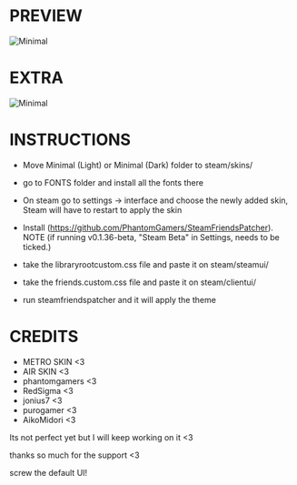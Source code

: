 # PREVIEW
![Minimal](https://media.giphy.com/media/P7UAC7b1uGN7p8Vase/giphy.gif)

# EXTRA
![Minimal](https://i.imgur.com/QHqZT6Z.png)

# INSTRUCTIONS
* Move Minimal (Light) or Minimal (Dark) folder to steam/skins/
* go to FONTS folder and install all the fonts there
* On steam go to settings -> interface and choose the newly added skin,
Steam will have to restart to apply the skin

* Install (https://github.com/PhantomGamers/SteamFriendsPatcher). NOTE (if running v0.1.36-beta, "Steam Beta" in Settings, needs to be ticked.) 

* take the libraryrootcustom.css file and paste it on steam/steamui/
* take the friends.custom.css file and paste it on steam/clientui/
* run steamfriendspatcher and it will apply the theme

# CREDITS
* METRO SKIN <3
* AIR SKIN <3
* phantomgamers <3
* RedSigma <3
* jonius7 <3
* purogamer <3
* AikoMidori <3

Its not perfect yet but I will keep working on it <3

thanks so much for the support <3

screw the default UI!
